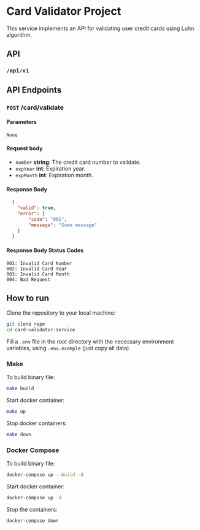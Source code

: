 # Card Validator Project
This service implements an API for validating user credit cards using Luhn algorithm.

## API 
### `/api/v1` 

## API Endpoints
### `POST` /card/validate

#### Parameters 
`None`

#### Request body
- ``number`` **string**: The credit card number to validate.
- ``expYear`` **int**: Expiration year.
- ``expMonth`` **int**: Expiration month.

#### Response Body
```json
  {
    "valid": true,
    "error": {
        "code": "001",
        "message": "Some message"
    }
  }
```
#### Response Body Status Codes
```
001: Invalid Card Number
002: Invalid Card Year
003: Invalid Card Month
004: Bad Request
```

## How to run
Clone the repository to your local machine:
```sh
git clone repo
cd card-validator-service
```

Fill a `.env` file in the root directory with the necessary environment variables, using `.env.example` (just copy all data)
### Make
To build binary file:
```sh
make build
```
Start docker container:
```sh
make up
```
Stop docker containers:
```sh
make down
```

### Docker Compose
To build binary file:
```sh
docker-compose up --build -d
```
Start docker container:
```sh
docker-compose up -d
```
Stop the containers:
```sh
docker-compose down
```


